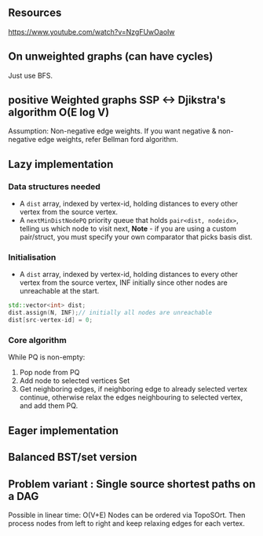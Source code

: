 
## Resources

https://www.youtube.com/watch?v=NzgFUwOaoIw

## On unweighted graphs (can have cycles)

Just use BFS.

## positive Weighted graphs SSP <-> Djikstra's algorithm O(E log V)

Assumption: Non-negative edge weights.
If you want negative & non-negative edge weights, refer Bellman ford algorithm.

## Lazy implementation

### Data structures needed

* A `dist` array, indexed by vertex-id, holding distances to every other vertex from the source vertex.
* A `nextMinDistNodePQ` priority queue that holds `pair<dist, nodeidx>`, telling us which node to visit next, **Note** - if you are using a custom pair/struct, you must specify your own comparator that picks basis dist. 

### Initialisation

* A `dist` array, indexed by vertex-id, holding distances to every other vertex from the source vertex, INF initially since other nodes are unreachable at the start.

```cpp
std::vector<int> dist;
dist.assign(N, INF);// initially all nodes are unreachable
dist[src-vertex-id] = 0;
```

### Core algorithm

While PQ is non-empty:
1. Pop node from PQ
2. Add node to selected vertices Set
3. Get neighboring edges, if neighboring edge to already selected vertex continue, otherwise relax the edges neighbouring to selected vertex, and add them PQ.

## Eager implementation


## Balanced BST/set version


## Problem variant : Single source shortest paths on a DAG

Possible in linear time: O(V+E)
Nodes can be ordered via TopoSOrt.
Then process nodes from left to right and keep relaxing edges for each vertex.



